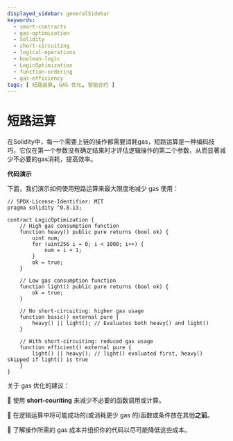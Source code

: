 ```yaml
---
displayed_sidebar: generalSidebar
keywords:
  - smart-contracts
  - gas-optimization
  - Solidity
  - short-circuiting
  - logical-operations
  - boolean-logic
  - LogicOptimization
  - function-ordering
  - gas-efficiency
tags: [ 短路运算, GAS 优化, 智能合约 ]
---
```


# 短路运算

在Solidity中，每一个需要上链的操作都需要消耗gas，短路运算是一种编码技巧，它仅在第一个参数没有确定结果时才评估逻辑操作的第二个参数，从而显著减少不必要的gas消耗，提高效率。

**代码演示**

下面，我们演示如何使用短路运算来最大限度地减少 gas 使用：

```solidity
// SPDX-License-Identifier: MIT
pragma solidity ^0.8.13;

contract LogicOptimization {
    // High gas consumption function
    function heavy() public pure returns (bool ok) {
        uint num;
        for (uint256 i = 0; i < 1000; i++) {
            num = i + 1;
        }
        ok = true;
    }

    // Low gas consumption function
    function light() public pure returns (bool ok) {
        ok = true;
    }

    // No short-circuiting: higher gas usage
    function basic() external pure {
        heavy() || light(); // Evaluates both heavy() and light()
    }

    // With short-circuiting: reduced gas usage
    function efficient() external pure {
        light() || heavy(); // light() evaluated first, heavy() skipped if light() is true
    }
}
```

关于 gas 优化的建议：

🌟 使用 **short-couriting** 来减少不必要的函数调用或计算。

🌟 在逻辑运算中将可能成功的(或消耗更少 gas 的)函数或条件放在其他**之前**。

🌟 了解操作所需的 gas 成本并组织你的代码以尽可能降低这些成本。
